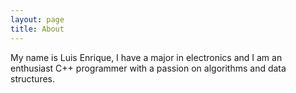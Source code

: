 ```yaml
---
layout: page
title: About
---
```


My name is Luis Enrique, I have a major in electronics and I am an enthusiast C++ programmer with a passion on algorithms and data structures.